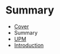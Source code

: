 # Summary

* [Cover](README.md)
* Summary
* [UPM](documentation/Upm.md)
* [Introduction](documentation/Introduction.md)

